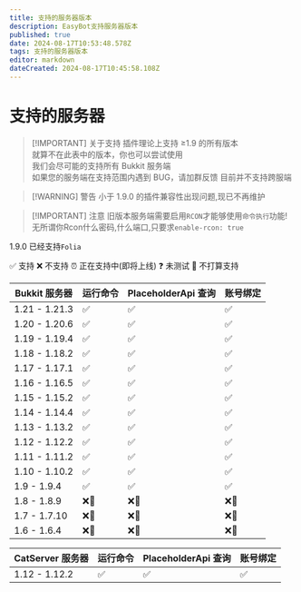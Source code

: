 ```yaml
---
title: 支持的服务器版本
description: EasyBot支持服务器版本
published: true
date: 2024-08-17T10:53:48.578Z
tags: 支持的服务器版本
editor: markdown
dateCreated: 2024-08-17T10:45:58.108Z
---
```


# 支持的服务器

> [!IMPORTANT] 关于支持
> 插件理论上支持 ≥1.9 的所有版本  
> 就算不在此表中的版本，你也可以尝试使用  
> 我们会尽可能的支持所有 Bukkit 服务端  
> 如果您的服务端在支持范围内遇到 BUG，请加群反馈
> 目前并不支持跨服端

> [!WARNING] 警告
> 小于 1.9.0 的插件兼容性出现问题,现已不再维护

> [!IMPORTANT] 注意
> 旧版本服务端需要启用`RCON`才能够使用`命令执行`功能!   
> 无所谓你Rcon什么密码,什么端口,只要求`enable-rcon: true`

1.9.0 已经支持`Folia`

✅ 支持 ❌ 不支持
⏰ 正在支持中(即将上线) ❓ 未测试
🚫 不打算支持

| Bukkit 服务器 | 运行命令 | PlaceholderApi 查询 | 账号绑定 |
| ------------- | -------- | ------------------- | -------- |
| 1.21 - 1.21.3 | ✅       | ✅                  | ✅       |
| 1.20 - 1.20.6 | ✅       | ✅                  | ✅       |
| 1.19 - 1.19.4 | ✅       | ✅                  | ✅       |
| 1.18 - 1.18.2 | ✅       | ✅                  | ✅       |
| 1.17 - 1.17.1 | ✅       | ✅                  | ✅       |
| 1.16 - 1.16.5 | ✅       | ✅                  | ✅       |
| 1.15 - 1.15.2 | ✅       | ✅                  | ✅       |
| 1.14 - 1.14.4 | ✅       | ✅                  | ✅       |
| 1.13 - 1.13.2 | ✅       | ✅                  | ✅       |
| 1.12 - 1.12.2 | ✅       | ✅                  | ✅       |
| 1.11 - 1.11.2 | ✅       | ✅                  | ✅       |
| 1.10 - 1.10.2 | ✅       | ✅                  | ✅       |
| 1.9 - 1.9.4   | ✅       | ✅                  | ✅       |
| 1.8 - 1.8.9   | ❌🚫     | ❌🚫                | ❌🚫     |
| 1.7 - 1.7.10  | ❌🚫     | ❌🚫                | ❌🚫     |
| 1.6 - 1.6.4   | ❌🚫     | ❌🚫                | ❌🚫     |

| CatServer 服务器 | 运行命令 | PlaceholderApi 查询 | 账号绑定 |
| ---------------- | -------- | ------------------- | -------- |
| 1.12 - 1.12.2    | ✅       | ✅                  | ✅       |
